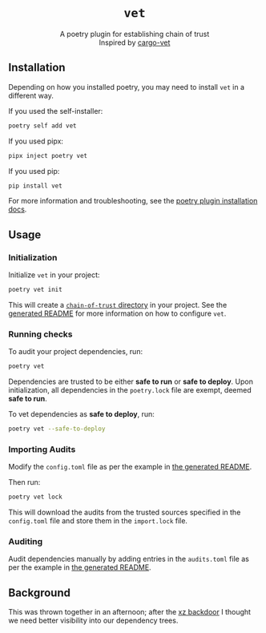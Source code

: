 <div align="center">

# `vet`

A poetry plugin for establishing chain of trust  
Inspired by [cargo-vet](https://github.com/mozilla/cargo-vet)

</div>

## Installation

Depending on how you installed poetry, you may need to install `vet` in a different way.

If you used the self-installer:
    
```bash
poetry self add vet
```

If you used pipx:

```bash
pipx inject poetry vet
```

If you used pip:

```bash
pip install vet
```

For more information and troubleshooting, see the [poetry plugin installation docs](https://python-poetry.org/docs/plugins/#using-plugins).

## Usage

### Initialization

Initialize `vet` in your project:

```bash
poetry vet init
```

This will create a [`chain-of-trust` directory](chain-of-trust/) in your project.
See the [generated README](chain-of-trust/README.md) for more information on how to configure `vet`.


### Running checks

To audit your project dependencies, run:

```bash
poetry vet
```

Dependencies are trusted to be either **safe to run** or **safe to deploy**. 
Upon initialization, all dependencies in the `poetry.lock` file are exempt, deemed **safe to run**.

To vet dependencies as **safe to deploy**, run:

```bash
poetry vet --safe-to-deploy
```

### Importing Audits

Modify the `config.toml` file as per the example in [the generated README](chain-of-trust/README.md#imports).

Then run:

```bash
poetry vet lock
```

This will download the audits from the trusted sources specified in the `config.toml` file and store them in the `import.lock` file.

### Auditing

Audit dependencies manually by adding entries in the `audits.toml` file as per the example in [the generated README](chain-of-trust/README.md#audit-file-auditstoml).

## Background

This was thrown together in an afternoon; after the [xz backdoor](https://boehs.org/node/everything-i-know-about-the-xz-backdoor) I thought we need better visibility into our dependency trees.

